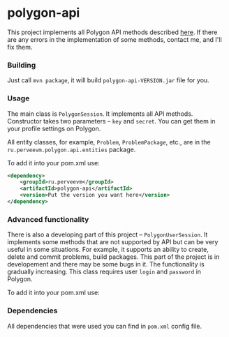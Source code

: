 # polygon-api

This project implements all Polygon API methods described [here](https://docs.google.com/document/d/1mb6CDWpbLQsi7F5UjAdwXdbCpyvSgWSXTJVHl52zZUQ/edit#heading=h.7qf3ungxcp7r). If there are any errors in the implementation of some methods, contact me, and I'll fix them.

### Building

Just call `mvn package`, it will build `polygon-api-VERSION.jar` file for you.

### Usage

The main class is `PolygonSession`. It implements all API methods. Constructor takes two parameters – `key` and `secret`. You can get them in your profile settings on Polygon.

All entity classes, for example, `Problem`, `ProblemPackage`, etc., are in the `ru.perveevm.polygon.api.entities` package.

To add it into your pom.xml use:

```xml
<dependency>
    <groupId>ru.perveevm</groupId>
    <artifactId>polygon-api</artifactId>
    <version>Put the version you want here</version>
</dependency>
```

### Advanced functionality

There is also a developing part of this project – `PolygonUserSession`. It implements some methods that are not supported by API but can be very useful in some situations. For example, it supports an ability to create, delete and commit problems, build packages. This part of the project is in developement and there may be some bugs in it. The functionality is gradually increasing. This class requires user `login` and `password` in Polygon.

To add it into your pom.xml use:


### Dependencies

All dependencies that were used you can find in `pom.xml` config file.

